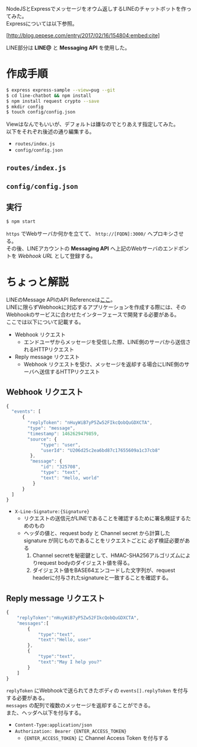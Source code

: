 NodeJSとExpressでメッセージをオウム返しするLINEのチャットボットを作ってみた。  
Expressについては以下参照。

[http://blog.pepese.com/entry/2017/02/16/154804:embed:cite]

LINE部分は **LINE@** と **Messaging API** を使用した。

# 作成手順

```bash
$ express express-sample --view=pug --git
$ cd line-chatbot && npm install
$ npm install request crypto --save
$ mkdir config
$ touch config/config.json
```

Viewはなんでもいいが、デフォルトは嫌なのでとりあえす指定してみた。  
以下をそれぞれ後述の通り編集する。

- ```routes/index.js```
- ```config/config.json```

## ```routes/index.js```

<script src="http://gist-it.appspot.com/https://github.com/pepese/js-sample/blob/master/line-chatbot/routes/index.js?footer=0"></script>

## ```config/config.json```

<script src="http://gist-it.appspot.com/https://github.com/pepese/js-sample/blob/master/line-chatbot/config/config.json?footer=0"></script>

## 実行

```bash
$ npm start
```

```https``` でWebサーバか何かを立てて、 ```http://[FQDN]:3000/``` へプロキシさせる。  
その後、LINEアカウントの **Messaging API** へ上記のWebサーバのエンドポントを *Webhook URL* として登録する。

# ちょっと解説

LINEのMessage APIのAPI Referenceは[ここ](https://devdocs.line.me/ja/)。  
LINEに限らずWebhookに対応するアプリケーションを作成する際には、そのWebhookのサービスに合わせたインターフェースで開発する必要がある。  
ここでは以下について記載する。

- Webhook リクエスト
  - エンドユーザからメッセージを受信した際、LINE側のサーバから送信されるHTTPリクエスト
- Reply message リクエスト
  - Webhook リクエストを受け、メッセージを返却する場合にLINE側のサーバへ送信するHTTPリクエスト

## Webhook リクエスト

```javascript
{
  "events": [
      {
        "replyToken": "nHuyWiB7yP5Zw52FIkcQobQuGDXCTA",
        "type": "message",
        "timestamp": 1462629479859,
        "source": {
             "type": "user",
             "userId": "U206d25c2ea6bd87c17655609a1c37cb8"
         },
         "message": {
             "id": "325708",
             "type": "text",
             "text": "Hello, world"
          }
      }
  ]
}
```

- ```X-Line-Signature:{Signature}```
  - リクエストの送信元がLINEであることを確認するために署名検証するためのもの
  - ヘッダの値と、request body と Channel secret から計算した signature が同じものであることをリクエストごとに 必ず検証必要がある
    1. Channel secretを秘密鍵として、HMAC-SHA256アルゴリズムによりrequest bodyのダイジェスト値を得る。
    1. ダイジェスト値をBASE64エンコードした文字列が、request headerに付与されたsignatureと一致することを確認する。

## Reply message リクエスト

```javascript
{
    "replyToken":"nHuyWiB7yP5Zw52FIkcQobQuGDXCTA",
    "messages":[
        {
            "type":"text",
            "text":"Hello, user"
        },
        {
            "type":"text",
            "text":"May I help you?"
        }
    ]
}
```

```replyToken``` にWebhookで送られてきたボディの ```events[].replyToken``` を付与する必要がある。  
```messages``` の配列で複数のメッセージを返却することができる。  
また、ヘッダへ以下を付与する。

- ```Content-Type:application/json```
- ```Authorization: Bearer {ENTER_ACCESS_TOKEN}```
  - ```{ENTER_ACCESS_TOKEN}``` に Channel Access Token を付与する
